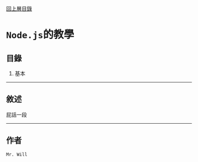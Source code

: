 [回上層目錄](../README.md)

# `Node.js`的教學

## **目錄**
01. 基本

---

## **敘述**
屁話一段

---

## **作者**
`Mr. Will`
